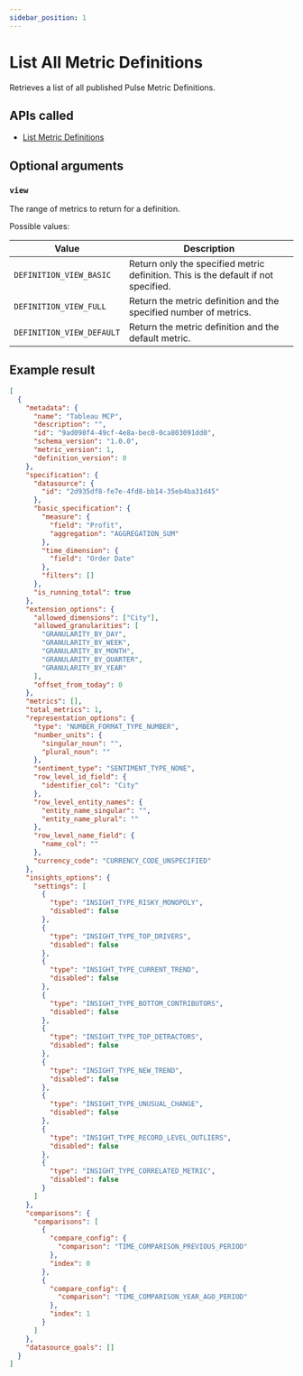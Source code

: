 ```yaml
---
sidebar_position: 1
---
```


# List All Metric Definitions

Retrieves a list of all published Pulse Metric Definitions.

## APIs called

- [List Metric Definitions](https://help.tableau.com/current/api/rest_api/en-us/REST/rest_api_ref_pulse.htm#MetricQueryService_ListDefinitions)

## Optional arguments

### `view`

The range of metrics to return for a definition.

Possible values:

| Value                     | Description                                                                        |
| ------------------------- | ---------------------------------------------------------------------------------- |
| `DEFINITION_VIEW_BASIC`   | Return only the specified metric definition. This is the default if not specified. |
| `DEFINITION_VIEW_FULL`    | Return the metric definition and the specified number of metrics.                  |
| `DEFINITION_VIEW_DEFAULT` | Return the metric definition and the default metric.                               |

## Example result

```json
[
  {
    "metadata": {
      "name": "Tableau MCP",
      "description": "",
      "id": "9ad098f4-49cf-4e8a-bec0-0ca803091dd0",
      "schema_version": "1.0.0",
      "metric_version": 1,
      "definition_version": 0
    },
    "specification": {
      "datasource": {
        "id": "2d935df8-fe7e-4fd8-bb14-35eb4ba31d45"
      },
      "basic_specification": {
        "measure": {
          "field": "Profit",
          "aggregation": "AGGREGATION_SUM"
        },
        "time_dimension": {
          "field": "Order Date"
        },
        "filters": []
      },
      "is_running_total": true
    },
    "extension_options": {
      "allowed_dimensions": ["City"],
      "allowed_granularities": [
        "GRANULARITY_BY_DAY",
        "GRANULARITY_BY_WEEK",
        "GRANULARITY_BY_MONTH",
        "GRANULARITY_BY_QUARTER",
        "GRANULARITY_BY_YEAR"
      ],
      "offset_from_today": 0
    },
    "metrics": [],
    "total_metrics": 1,
    "representation_options": {
      "type": "NUMBER_FORMAT_TYPE_NUMBER",
      "number_units": {
        "singular_noun": "",
        "plural_noun": ""
      },
      "sentiment_type": "SENTIMENT_TYPE_NONE",
      "row_level_id_field": {
        "identifier_col": "City"
      },
      "row_level_entity_names": {
        "entity_name_singular": "",
        "entity_name_plural": ""
      },
      "row_level_name_field": {
        "name_col": ""
      },
      "currency_code": "CURRENCY_CODE_UNSPECIFIED"
    },
    "insights_options": {
      "settings": [
        {
          "type": "INSIGHT_TYPE_RISKY_MONOPOLY",
          "disabled": false
        },
        {
          "type": "INSIGHT_TYPE_TOP_DRIVERS",
          "disabled": false
        },
        {
          "type": "INSIGHT_TYPE_CURRENT_TREND",
          "disabled": false
        },
        {
          "type": "INSIGHT_TYPE_BOTTOM_CONTRIBUTORS",
          "disabled": false
        },
        {
          "type": "INSIGHT_TYPE_TOP_DETRACTORS",
          "disabled": false
        },
        {
          "type": "INSIGHT_TYPE_NEW_TREND",
          "disabled": false
        },
        {
          "type": "INSIGHT_TYPE_UNUSUAL_CHANGE",
          "disabled": false
        },
        {
          "type": "INSIGHT_TYPE_RECORD_LEVEL_OUTLIERS",
          "disabled": false
        },
        {
          "type": "INSIGHT_TYPE_CORRELATED_METRIC",
          "disabled": false
        }
      ]
    },
    "comparisons": {
      "comparisons": [
        {
          "compare_config": {
            "comparison": "TIME_COMPARISON_PREVIOUS_PERIOD"
          },
          "index": 0
        },
        {
          "compare_config": {
            "comparison": "TIME_COMPARISON_YEAR_AGO_PERIOD"
          },
          "index": 1
        }
      ]
    },
    "datasource_goals": []
  }
]
```
